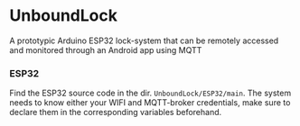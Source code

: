 # UnboundLock
A prototypic Arduino ESP32 lock-system that can be remotely accessed and monitored through an Android app using MQTT

### ESP32
Find the ESP32 source code in the dir. <code>UnboundLock/ESP32/main</code>.
The system needs to know either your WIFI and MQTT-broker credentials, make sure to declare them in the corresponding variables beforehand. 

